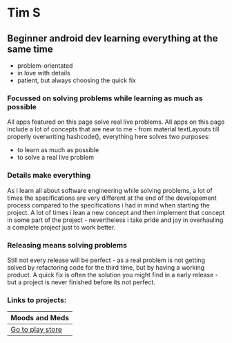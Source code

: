 # Tim S
## Beginner android dev learning everything at the same time
- problem-orientated
- in love with details
- patient, but always choosing the quick fix

### Focussed on solving problems while learning as much as possible

All apps featured on this page solve real live problems. All apps on this page include a lot of concepts that are new to me - from material textLayouts till properly overwriting hashcode(), everything here solves two purposes:

- to learn as much as possible 
- to solve a real live problem


### Details make everything

As i learn all about software engineering while solving problems, a lot of times the specifications are very different at the end of the developement process compared to the specifications i had in mind when starting the project. A lot of times i lean a new concept and then implement that concept in some part of the project - nevertheless i take pride and joy in overhauling a complete project just to work better.

### Releasing means solving problems

Still not every release will be perfect - as a real problem is not getting solved by refactoring code for the third time, but by having a working product. A quick fix is often the solution you might find in a early release - but a project is never finished before its not perfect.

### Links to projects:

| Moods and Meds |
| --- | 
| [Go to play store](https://play.google.com/store/apps/details?id=com.trsonn.dbtdiary) |
